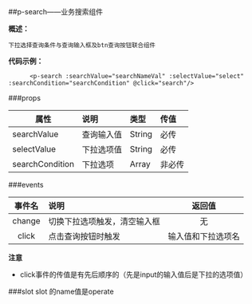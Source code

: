 ##p-search——业务搜索组件

**概述：**

`下拉选择查询条件与查询输入框及btn查询按钮联合组件`

**代码示例：**
~~~
      <p-search :searchValue="searchNameVal" :selectValue="select" :searchCondition="searchCondition" @click="search"/>
~~~
###props

| 属性         | 说明              | 类型            | 传值      |
| ---------- | :-------------- | :------------ | :------ |
| searchValue     | 查询输入值   | String | 必传      |
| selectValue     | 下拉选项值   | String | 必传      |
| searchCondition | 下拉选项     | Array  | 非必传      |

###events

|   事件名    | 说明         |   返回值   |
| :------: | :--------- | :-----: |
|  change  | 切换下拉选项触发，清空输入框 | 无 |
|  click  | 点击查询按钮时触发 | 输入值和下拉选项名 |
**注意**
+ click事件的传值是有先后顺序的（先是input的输入值后是下拉的选项值）


###slot
 slot 的name值是operate
